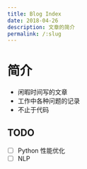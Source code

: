 ```yaml
---
title: Blog Index
date: 2018-04-26
description: 文章的简介
permalink: /:slug
---
```


# 简介

- 闲暇时间写的文章
- 工作中各种问题的记录
- 不止于代码

## TODO

<!-- - [x] PWA -->
<!-- - [x] Robots -->
<!-- - [x] Sitemap -->
<!-- - [ ] Google Analytics 集成 -->
<!-- - [x] Algolia 搜索 -->
<!-- - [x] 全文搜索 -->
<!-- - [ ] LastUpdated 最近更新 -->
<!-- - [ ] LineNumbers 代码块行号 -->
<!-- - [ ] 多语言支持 -->
<!-- - [ ] Theme -->
- [ ] Python 性能优化
- [ ] NLP
